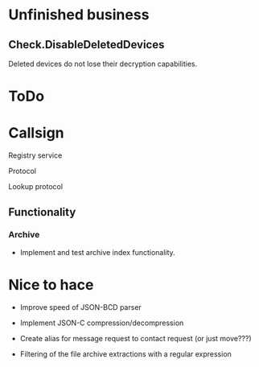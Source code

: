 ﻿# Unfinished business

## Check.DisableDeletedDevices

Deleted devices do not lose their decryption capabilities.

# ToDo



# Callsign

Registry service

Protocol

Lookup protocol


## Functionality 

### Archive

* Implement and test archive index functionality.




# Nice to hace

* Improve speed of JSON-BCD parser

* Implement JSON-C compression/decompression

* Create alias for message request to contact request (or just move???)

* Filtering of the file archive extractions with a regular expression

